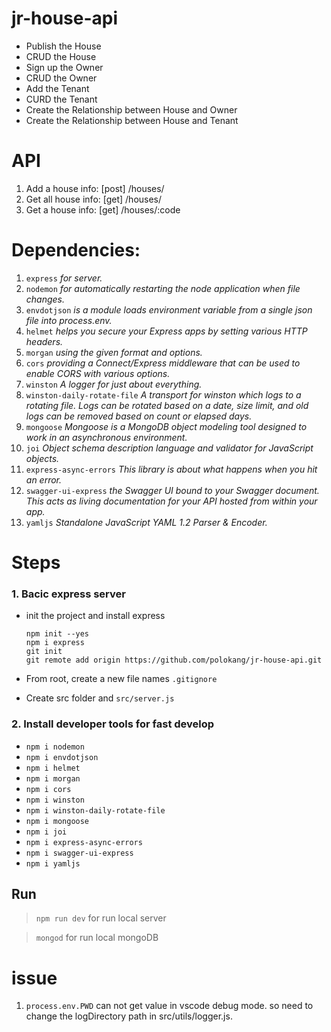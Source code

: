 # jr-house-api

- Publish the House
- CRUD the House
- Sign up the Owner
- CRUD the Owner
- Add the Tenant
- CURD the Tenant
- Create the Relationship between House and Owner
- Create the Relationship between House and Tenant

# API

1. Add a house info: [post] /houses/
2. Get all house info: [get] /houses/
3. Get a house info: [get] /houses/:code

# Dependencies:

1. `express` _for server._
2. `nodemon` _for automatically restarting the node application when file changes._
3. `envdotjson` _is a module loads environment variable from a single json file into process.env._
4. `helmet` _helps you secure your Express apps by setting various HTTP headers._
5. `morgan` _using the given format and options._
6. `cors` _providing a Connect/Express middleware that can be used to enable CORS with various options._
7. `winston` _A logger for just about everything._
8. `winston-daily-rotate-file` _A transport for winston which logs to a rotating file. Logs can be rotated based on a date, size limit, and old logs can be removed based on count or elapsed days._
9. `mongoose` _Mongoose is a MongoDB object modeling tool designed to work in an asynchronous environment._
10. `joi` _Object schema description language and validator for JavaScript objects._
11. `express-async-errors` _This library is about what happens when you hit an error._
12. `swagger-ui-express` _the Swagger UI bound to your Swagger document. This acts as living documentation for your API hosted from within your app._
13. `yamljs` _Standalone JavaScript YAML 1.2 Parser & Encoder._

# Steps

### 1. Bacic express server

- init the project and install express

  ```
  npm init --yes
  npm i express
  git init
  git remote add origin https://github.com/polokang/jr-house-api.git
  ```

- From root, create a new file names `.gitignore`
- Create src folder and `src/server.js`

### 2. Install developer tools for fast develop

- `npm i nodemon`
- `npm i envdotjson`
- `npm i helmet`
- `npm i morgan`
- `npm i cors`
- `npm i winston`
- `npm i winston-daily-rotate-file`
- `npm i mongoose`
- `npm i joi`
- `npm i express-async-errors`
- `npm i swagger-ui-express`
- `npm i yamljs`

## Run

> `npm run dev` for run local server

> `mongod` for run local mongoDB

# issue

1. `process.env.PWD` can not get value in vscode debug mode. so need to change the logDirectory path in src/utils/logger.js.
